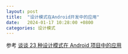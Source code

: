 ```yaml
---
layout: post
title:  "设计模式在Android开发中的应用"
date:   2024-01-17 10:28:00 +0800
categories: 设计模式
---
```



参考 [谈谈 23 种设计模式在 Android 项目中的应用]

[谈谈 23 种设计模式在 Android 项目中的应用]: https://juejin.cn/post/6844903638503161870